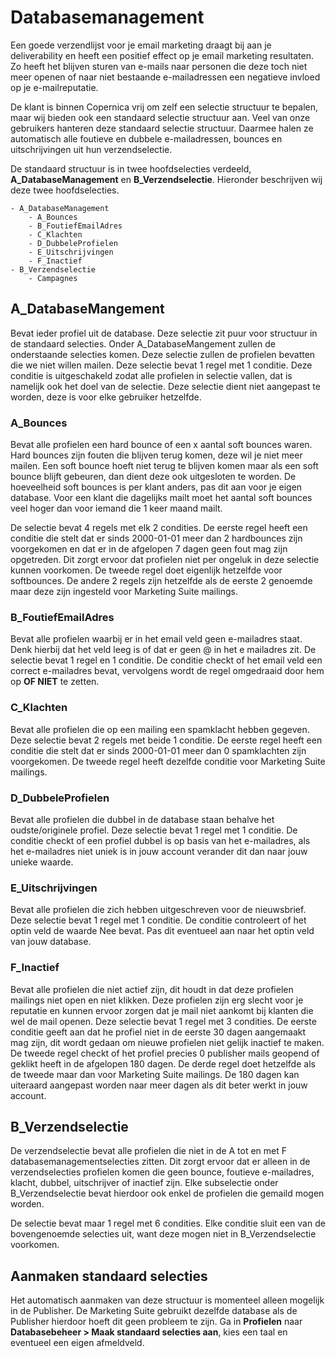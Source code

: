 # Databasemanagement
Een goede verzendlijst voor je email marketing draagt bij aan je
deliverability en heeft een positief effect op je email marketing
resultaten. Zo heeft het blijven sturen van e-mails naar
personen die deze toch niet meer openen of naar niet bestaande
e-mailadressen een negatieve invloed op je e-mailreputatie.

De klant is binnen Copernica vrij om zelf een selectie structuur te bepalen,
maar wij bieden ook een standaard selectie structuur aan. Veel van onze
gebruikers hanteren deze standaard selectie structuur. Daarmee halen ze
automatisch alle foutieve en dubbele e-mailadressen, bounces en
uitschrijvingen uit hun verzendselectie.

De standaard structuur is in twee hoofdselecties verdeeld,
**A_DatabaseManagement** en **B_Verzendselectie**. Hieronder beschrijven wij
deze twee hoofdselecties.

```
- A_DatabaseManagement
    - A_Bounces
    - B_FoutiefEmailAdres
    - C_Klachten
    - D_DubbeleProfielen
    - E_Uitschrijvingen
    - F_Inactief
- B_Verzendselectie
    - Campagnes
```

## A_DatabaseMangement
Bevat ieder profiel uit de database. Deze selectie zit puur voor structuur in
de standaard selecties. Onder A_DatabaseMangement zullen de onderstaande
selecties komen. Deze selectie zullen de profielen bevatten die we niet willen
mailen.
Deze selectie bevat 1 regel met 1 conditie. Deze conditie is uitgeschakeld
zodat alle profielen in selectie vallen, dat is namelijk ook het doel van de
selectie. Deze selectie dient niet aangepast te worden, deze is voor elke
gebruiker hetzelfde.

### A_Bounces
Bevat alle profielen een hard bounce of een x aantal soft bounces waren.
Hard bounces zijn fouten die blijven terug komen, deze wil je niet meer mailen.
Een soft bounce hoeft niet terug te blijven komen maar als een soft bounce
blijft gebeuren, dan dient deze ook uitgesloten te worden. De hoeveelheid
soft bounces is per klant anders, pas dit aan voor je eigen database.
Voor een klant die dagelijks mailt moet het aantal soft bounces veel hoger dan
voor iemand die 1 keer maand mailt.

De selectie bevat 4 regels met elk 2 condities. De eerste regel heeft een
conditie die stelt dat er sinds 2000-01-01 meer dan 2 hardbounces zijn
voorgekomen en dat er in de afgelopen 7 dagen geen fout mag zijn opgetreden.
Dit zorgt ervoor dat profielen niet per ongeluk in deze selectie kunnen
voorkomen. De tweede regel doet eigenlijk hetzelfde voor softbounces. De andere
2 regels zijn hetzelfde als de eerste 2 genoemde maar deze zijn ingesteld voor
Marketing Suite mailings.

### B_FoutiefEmailAdres
Bevat alle profielen waarbij er in het email veld geen e-mailadres staat.
Denk hierbij dat het veld leeg is of dat er geen @ in het e mailadres zit.
De selectie bevat 1 regel en 1 conditie. De conditie checkt of het email veld
een correct e-mailadres bevat, vervolgens wordt de regel omgedraaid door hem op
**OF NIET** te zetten.

### C_Klachten
Bevat alle profielen die op een mailing een spamklacht hebben gegeven.
Deze selectie bevat 2 regels met beide 1 conditie. De eerste regel heeft een
conditie die stelt dat er sinds 2000-01-01 meer dan 0 spamklachten zijn
voorgekomen. De tweede regel heeft dezelfde conditie voor Marketing Suite
mailings.

### D_DubbeleProfielen
Bevat alle profielen die dubbel in de database staan behalve het
oudste/originele profiel. Deze selectie bevat 1 regel met 1 conditie. De
conditie checkt of een profiel dubbel is op basis van het e-mailadres, als het
e-mailadres niet uniek is in jouw account verander dit dan naar jouw unieke
waarde.

### E_Uitschrijvingen
Bevat alle profielen die zich hebben uitgeschreven voor de nieuwsbrief.
Deze selectie bevat 1 regel met 1 conditie. De conditie controleert of het
optin veld de waarde Nee bevat. Pas dit eventueel aan naar het optin veld van
jouw database.

### F_Inactief
Bevat alle profielen die niet actief zijn, dit houdt in dat deze profielen
mailings niet open en niet klikken. Deze profielen zijn erg slecht voor je
reputatie en kunnen ervoor zorgen dat je mail niet aankomt bij klanten die wel
de mail openen. Deze selectie bevat 1 regel met 3 condities. De eerste conditie
geeft aan dat he profiel niet in de eerste 30 dagen aangemaakt mag zijn, dit
wordt gedaan om nieuwe profielen niet gelijk inactief te maken. De tweede regel
checkt of het profiel precies 0 publisher mails geopend of geklikt heeft in de
afgelopen 180 dagen. De derde regel doet hetzelfde als de tweede maar dan voor
Marketing Suite mailings. De 180 dagen kan uiteraard aangepast worden naar meer
dagen als dit beter werkt in jouw account.

## B_Verzendselectie
De verzendselectie bevat alle profielen die niet in de A tot en met F
databasemanagementselecties zitten. Dit zorgt ervoor dat er alleen in de
verzendselecties profielen komen die geen bounce, foutieve e-mailadres, klacht,
dubbel, uitschrijver of inactief zijn. Elke subselectie onder B_Verzendselectie
bevat hierdoor ook enkel de profielen die gemaild mogen worden.

De selectie bevat maar 1 regel met 6 condities. Elke conditie sluit een van de
bovengenoemde selecties uit, want deze mogen niet in B_Verzendselectie
voorkomen.

## Aanmaken standaard selecties
Het automatisch aanmaken van deze structuur is momenteel alleen mogelijk in de
Publisher. De Marketing Suite gebruikt dezelfde database als de Publisher
hierdoor hoeft dit geen probleem te zijn. Ga in **Profielen** naar
**Databasebeheer > Maak standaard selecties aan**, kies een taal en eventueel
een eigen afmeldveld.
